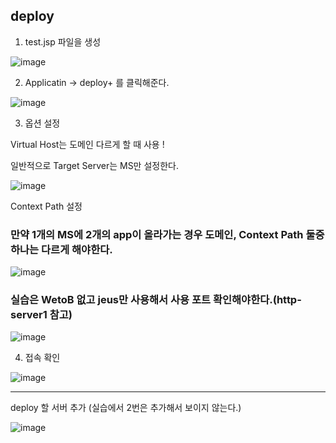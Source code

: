 ## deploy

1. test.jsp 파일을 생성

![image](https://user-images.githubusercontent.com/38831314/144000610-0e1d89e1-21bc-4f87-9726-404dc53f6e8d.png)

2. Applicatin -> deploy+ 를 클릭해준다.

![image](https://user-images.githubusercontent.com/38831314/144000736-05b5dd75-9f8b-40c7-a9e5-fe4677dcdc37.png)


3. 옵션 설정

Virtual Host는 도메인 다르게 할 때 사용 !

일반적으로 Target Server는 MS만 설정한다.

![image](https://user-images.githubusercontent.com/38831314/144000890-2062792f-354a-48bf-afca-135168f8b556.png)

Context Path 설정

### 만약 1개의 MS에 2개의 app이 올라가는 경우 도메인, Context Path 둘중 하나는 다르게 해야한다.

![image](https://user-images.githubusercontent.com/38831314/144001074-192a2693-add2-4665-ad0e-fcb3b89e7ef9.png)


### 실습은 WetoB 없고 jeus만 사용해서 사용 포트 확인해야한다.(http-server1 참고)

![image](https://user-images.githubusercontent.com/38831314/144001376-7a1632f5-04cb-4259-9b31-dc94beebb672.png)

4. 접속 확인

![image](https://user-images.githubusercontent.com/38831314/144001475-04033b84-a80c-4ee4-82f8-e1c9a041627d.png)

-------------------------------------------------------------------

deploy 할 서버 추가 (실습에서 2번은 추가해서 보이지 않는다.)

![image](https://user-images.githubusercontent.com/38831314/144007000-6682a934-26f1-481e-bdea-7e49119097c0.png)



